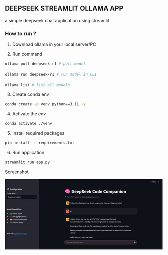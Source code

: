 ## DEEPSEEK STREAMLIT OLLAMA APP

a simple deepseek chat application using streamlit

### How to run ?

1. Download ollama in your local server/PC

2. Run command 

```bash
ollama pull deepseek-r1 # pull model

ollama run deepseek-r1 # run model in CLI

ollama list # list all models
```

3. Create conda env

```bash
conda create -p venv python==3.11 -y
```

4. Activate the env

```bash
conda activate ./venv
```

5. Install required packages

```bash
pip install -r requirements.txt
```

6. Run application

```bash
streamlit run app.py
```


Screenshot


![Screenshot 1](https://raw.githubusercontent.com/suryanshp1/deepseek-streamlit-chat-app/refs/heads/main/deepseek.png)
